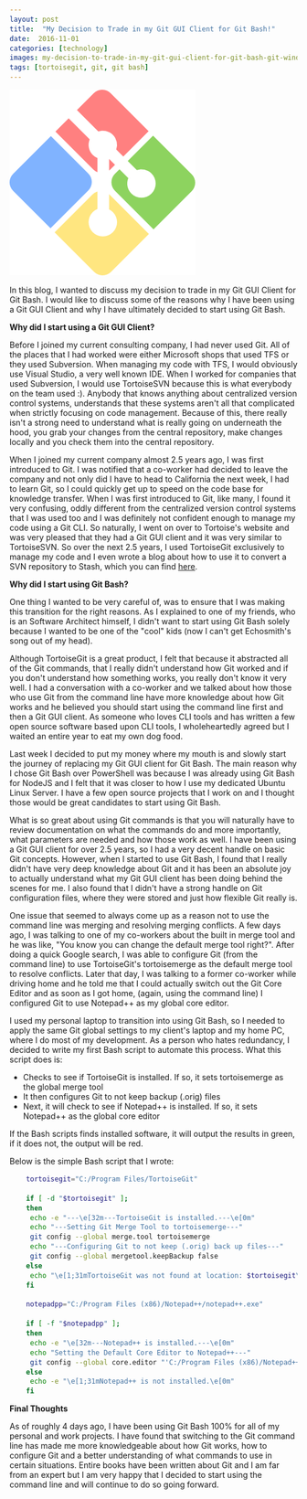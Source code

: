 ```yaml
---
layout: post
title:  "My Decision to Trade in my Git GUI Client for Git Bash!"
date:  2016-11-01
categories: [technology]
images: my-decision-to-trade-in-my-git-gui-client-for-git-bash-git-windows-logo.png
tags: [tortoisegit, git, git bash]
---
```


![Blogs - Michaeldeongreen](https://raw.githubusercontent.com/michaeldeongreen/michaeldeongreen.github.io/master/static/img/_posts/my-decision-to-trade-in-my-git-gui-client-for-git-bash-git-windows-logo.png)

In this blog, I wanted to discuss my decision to trade in my Git GUI Client for Git Bash. I would like to discuss some of the reasons why I have been using a Git GUI Client and why I have ultimately decided to start using Git Bash.  
  
**Why did I start using a Git GUI Client?**  
  
Before I joined my current consulting company, I had never used Git. All of the places that I had worked were either Microsoft shops that used TFS or they used Subversion. When managing my code with TFS, I would obviously use Visual Studio, a very well known IDE. When I worked for companies that used Subversion, I would use TortoiseSVN because this is what everybody on the team used :). Anybody that knows anything about centralized version control systems, understands that these systems aren't all that complicated when strictly focusing on code management. Because of this, there really isn't a strong need to understand what is really going on underneath the hood, you grab your changes from the central repository, make changes locally and you check them into the central repository.  
  
When I joined my current company almost 2.5 years ago, I was first introduced to Git. I was notified that a co-worker had decided to leave the company and not only did I have to head to California the next week, I had to learn Git, so I could quickly get up to speed on the code base for knowledge transfer. When I was first introduced to Git, like many, I found it very confusing, oddly different from the centralized version control systems that I was used too and I was definitely not confident enough to manage my code using a Git CLI. So naturally, I went on over to Tortoise's website and was very pleased that they had a Git GUI client and it was very similar to TortoiseSVN. So over the next 2.5 years, I used TortoiseGit exclusively to manage my code and I even wrote a blog about how to use it to convert a SVN repository to Stash, which you can find [here](https://blog.michaeldeongreen.com/technology/2018/02/08/how-to-convert-an-svn-repository-to-stash-using-tortoisegit.html).  
  
**Why did I start using Git Bash?**  
  
One thing I wanted to be very careful of, was to ensure that I was making this transition for the right reasons. As I explained to one of my friends, who is an Software Architect himself, I didn't want to start using Git Bash solely because I wanted to be one of the "cool" kids (now I can't get Echosmith's song out of my head).  
  
Although TortoiseGit is a great product, I felt that because it abstracted all of the Git commands, that I really didn't understand how Git worked and if you don't understand how something works, you really don't know it very well. I had a conversation with a co-worker and we talked about how those who use Git from the command line have more knowledge about how Git works and he believed you should start using the command line first and then a Git GUI client. As someone who loves CLI tools and has written a few open source software based upon CLI tools, I wholeheartedly agreed but I waited an entire year to eat my own dog food.  
  
Last week I decided to put my money where my mouth is and slowly start the journey of replacing my Git GUI client for Git Bash. The main reason why I chose Git Bash over PowerShell was because I was already using Git Bash for NodeJS and I felt that it was closer to how I use my dedicated Ubuntu Linux Server. I have a few open source projects that I work on and I thought those would be great candidates to start using Git Bash.  
  
What is so great about using Git commands is that you will naturally have to review documentation on what the commands do and more importantly, what parameters are needed and how those work as well. I have been using a Git GUI client for over 2.5 years, so I had a very decent handle on basic Git concepts. However, when I started to use Git Bash, I found that I really didn't have very deep knowledge about Git and it has been an absolute joy to actually understand what my Git GUI client has been doing behind the scenes for me. I also found that I didn't have a strong handle on Git configuration files, where they were stored and just how flexible Git really is.  
  
One issue that seemed to always come up as a reason not to use the command line was merging and resolving merging conflicts. A few days ago, I was talking to one of my co-workers about the built in merge tool and he was like, "You know you can change the default merge tool right?". After doing a quick Google search, I was able to configure Git (from the command line) to use TortoiseGit's tortoisemerge as the default merge tool to resolve conflicts. Later that day, I was talking to a former co-worker while driving home and he told me that I could actually switch out the Git Core Editor and as soon as I got home, (again, using the command line) I configured Git to use Notepad++ as my global core editor.  
  
I used my personal laptop to transition into using Git Bash, so I needed to apply the same Git global settings to my client's laptop and my home PC, where I do most of my development. As a person who hates redundancy, I decided to write my first Bash script to automate this process. What this script does is:  
  
* Checks to see if TortoiseGit is installed. If so, it sets tortoisemerge as the global merge tool
* It then configures Git to not keep backup (.orig) files
* Next, it will check to see if Notepad++ is installed. If so, it sets Notepad++ as the global core editor

If the Bash scripts finds installed software, it will output the results in green, if it does not, the output will be red.  
  
Below is the simple Bash script that I wrote:  
  
```bash
    tortoisegit="C:/Program Files/TortoiseGit"
    
    if [ -d "$tortoisegit" ];
    then
     echo -e "---\e[32m---TortoiseGit is installed.---\e[0m"
     echo "---Setting Git Merge Tool to tortoisemerge---"
     git config --global merge.tool tortoisemerge 
     echo "---Configuring Git to not keep (.orig) back up files---"
     git config --global mergetool.keepBackup false
    else
     echo "\e[1;31mTortoiseGit was not found at location: $tortoisegit\e[0m"
    fi
    
    notepadpp="C:/Program Files (x86)/Notepad++/notepad++.exe"
    
    if [ -f "$notepadpp" ];
    then
     echo -e "\e[32m---Notepad++ is installed.---\e[0m"
     echo "Setting the Default Core Editor to Notepad++---"
     git config --global core.editor "'C:/Program Files (x86)/Notepad++/notepad++.exe' -multiInst -notabbar -nosession -noPlugin" 
    else
     echo -e "\e[1;31mNotepad++ is not installed.\e[0m"
    fi
```

**Final Thoughts**  
  
As of roughly 4 days ago, I have been using Git Bash 100% for all of my personal and work projects. I have found that switching to the Git command line has made me more knowledgeable about how Git works, how to configure Git and a better understanding of what commands to use in certain situations. Entire books have been written about Git and I am far from an expert but I am very happy that I decided to start using the command line and will continue to do so going forward.
